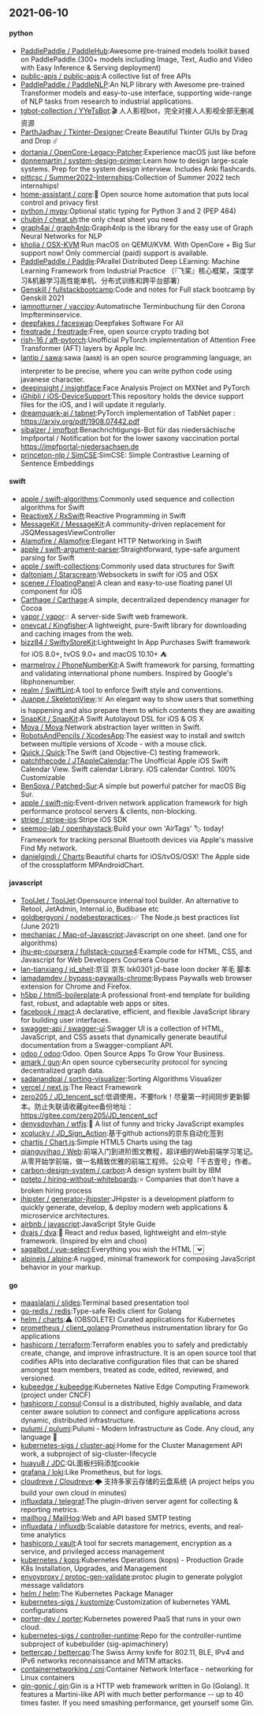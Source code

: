 ## 2021-06-10

#### python
* [PaddlePaddle / PaddleHub](https://github.com/PaddlePaddle/PaddleHub):Awesome pre-trained models toolkit based on PaddlePaddle.(300+ models including Image, Text, Audio and Video with Easy Inference & Serving deployment)
* [public-apis / public-apis](https://github.com/public-apis/public-apis):A collective list of free APIs
* [PaddlePaddle / PaddleNLP](https://github.com/PaddlePaddle/PaddleNLP):An NLP library with Awesome pre-trained Transformer models and easy-to-use interface, supporting wide-range of NLP tasks from research to industrial applications.
* [tgbot-collection / YYeTsBot](https://github.com/tgbot-collection/YYeTsBot):🎬
人人影视bot，完全对接人人影视全部无删减资源
* [ParthJadhav / Tkinter-Designer](https://github.com/ParthJadhav/Tkinter-Designer):Create Beautiful Tkinter GUIs by Drag and Drop
☄️
* [dortania / OpenCore-Legacy-Patcher](https://github.com/dortania/OpenCore-Legacy-Patcher):Experience macOS just like before
* [donnemartin / system-design-primer](https://github.com/donnemartin/system-design-primer):Learn how to design large-scale systems. Prep for the system design interview. Includes Anki flashcards.
* [pittcsc / Summer2022-Internships](https://github.com/pittcsc/Summer2022-Internships):Collection of Summer 2022 tech internships!
* [home-assistant / core](https://github.com/home-assistant/core):🏡
Open source home automation that puts local control and privacy first
* [python / mypy](https://github.com/python/mypy):Optional static typing for Python 3 and 2 (PEP 484)
* [chubin / cheat.sh](https://github.com/chubin/cheat.sh):the only cheat sheet you need
* [graph4ai / graph4nlp](https://github.com/graph4ai/graph4nlp):Graph4nlp is the library for the easy use of Graph Neural Networks for NLP
* [kholia / OSX-KVM](https://github.com/kholia/OSX-KVM):Run macOS on QEMU/KVM. With OpenCore + Big Sur support now! Only commercial (paid) support is available.
* [PaddlePaddle / Paddle](https://github.com/PaddlePaddle/Paddle):PArallel Distributed Deep LEarning: Machine Learning Framework from Industrial Practice （『飞桨』核心框架，深度学习&机器学习高性能单机、分布式训练和跨平台部署）
* [Genskill / fullstackbootcamp](https://github.com/Genskill/fullstackbootcamp):Code and notes for Full stack bootcamp by Genskill 2021
* [iamnotturner / vaccipy](https://github.com/iamnotturner/vaccipy):Automatische Terminbuchung für den Corona Impfterminservice.
* [deepfakes / faceswap](https://github.com/deepfakes/faceswap):Deepfakes Software For All
* [freqtrade / freqtrade](https://github.com/freqtrade/freqtrade):Free, open source crypto trading bot
* [rish-16 / aft-pytorch](https://github.com/rish-16/aft-pytorch):Unofficial PyTorch implementation of Attention Free Transformer (AFT) layers by Apple Inc.
* [lantip / sawa](https://github.com/lantip/sawa):sawa (ꦱꦮ) is an open source programming language, an interpreter to be precise, where you can write python code using javanese character.
* [deepinsight / insightface](https://github.com/deepinsight/insightface):Face Analysis Project on MXNet and PyTorch
* [iGhibli / iOS-DeviceSupport](https://github.com/iGhibli/iOS-DeviceSupport):This repository holds the device support files for the iOS, and I will update it regularly.
* [dreamquark-ai / tabnet](https://github.com/dreamquark-ai/tabnet):PyTorch implementation of TabNet paper : https://arxiv.org/pdf/1908.07442.pdf
* [sibalzer / impfbot](https://github.com/sibalzer/impfbot):Benachrichtigungs-Bot für das niedersächische Impfportal / Notification bot for the lower saxony vaccination portal https://impfportal-niedersachsen.de
* [princeton-nlp / SimCSE](https://github.com/princeton-nlp/SimCSE):SimCSE: Simple Contrastive Learning of Sentence Embeddings

#### swift
* [apple / swift-algorithms](https://github.com/apple/swift-algorithms):Commonly used sequence and collection algorithms for Swift
* [ReactiveX / RxSwift](https://github.com/ReactiveX/RxSwift):Reactive Programming in Swift
* [MessageKit / MessageKit](https://github.com/MessageKit/MessageKit):A community-driven replacement for JSQMessagesViewController
* [Alamofire / Alamofire](https://github.com/Alamofire/Alamofire):Elegant HTTP Networking in Swift
* [apple / swift-argument-parser](https://github.com/apple/swift-argument-parser):Straightforward, type-safe argument parsing for Swift
* [apple / swift-collections](https://github.com/apple/swift-collections):Commonly used data structures for Swift
* [daltoniam / Starscream](https://github.com/daltoniam/Starscream):Websockets in swift for iOS and OSX
* [scenee / FloatingPanel](https://github.com/scenee/FloatingPanel):A clean and easy-to-use floating panel UI component for iOS
* [Carthage / Carthage](https://github.com/Carthage/Carthage):A simple, decentralized dependency manager for Cocoa
* [vapor / vapor](https://github.com/vapor/vapor):💧
A server-side Swift web framework.
* [onevcat / Kingfisher](https://github.com/onevcat/Kingfisher):A lightweight, pure-Swift library for downloading and caching images from the web.
* [bizz84 / SwiftyStoreKit](https://github.com/bizz84/SwiftyStoreKit):Lightweight In App Purchases Swift framework for iOS 8.0+, tvOS 9.0+ and macOS 10.10+
⛺
* [marmelroy / PhoneNumberKit](https://github.com/marmelroy/PhoneNumberKit):A Swift framework for parsing, formatting and validating international phone numbers. Inspired by Google's libphonenumber.
* [realm / SwiftLint](https://github.com/realm/SwiftLint):A tool to enforce Swift style and conventions.
* [Juanpe / SkeletonView](https://github.com/Juanpe/SkeletonView):☠️
An elegant way to show users that something is happening and also prepare them to which contents they are awaiting
* [SnapKit / SnapKit](https://github.com/SnapKit/SnapKit):A Swift Autolayout DSL for iOS & OS X
* [Moya / Moya](https://github.com/Moya/Moya):Network abstraction layer written in Swift.
* [RobotsAndPencils / XcodesApp](https://github.com/RobotsAndPencils/XcodesApp):The easiest way to install and switch between multiple versions of Xcode - with a mouse click.
* [Quick / Quick](https://github.com/Quick/Quick):The Swift (and Objective-C) testing framework.
* [patchthecode / JTAppleCalendar](https://github.com/patchthecode/JTAppleCalendar):The Unofficial Apple iOS Swift Calendar View. Swift calendar Library. iOS calendar Control. 100% Customizable
* [BenSova / Patched-Sur](https://github.com/BenSova/Patched-Sur):A simple but powerful patcher for macOS Big Sur.
* [apple / swift-nio](https://github.com/apple/swift-nio):Event-driven network application framework for high performance protocol servers & clients, non-blocking.
* [stripe / stripe-ios](https://github.com/stripe/stripe-ios):Stripe iOS SDK
* [seemoo-lab / openhaystack](https://github.com/seemoo-lab/openhaystack):Build your own 'AirTags'
🏷
today! Framework for tracking personal Bluetooth devices via Apple's massive Find My network.
* [danielgindi / Charts](https://github.com/danielgindi/Charts):Beautiful charts for iOS/tvOS/OSX! The Apple side of the crossplatform MPAndroidChart.

#### javascript
* [ToolJet / ToolJet](https://github.com/ToolJet/ToolJet):Opensource internal tool builder. An alternative to Retool, JetAdmin, Internal.io, Budibase etc
* [goldbergyoni / nodebestpractices](https://github.com/goldbergyoni/nodebestpractices):✅
The Node.js best practices list (June 2021)
* [mechaniac / Map-of-Javascript](https://github.com/mechaniac/Map-of-Javascript):Javascript on one sheet. (and one for algorithms)
* [jhu-ep-coursera / fullstack-course4](https://github.com/jhu-ep-coursera/fullstack-course4):Example code for HTML, CSS, and Javascript for Web Developers Coursera Course
* [lan-tianxiang / jd_shell](https://github.com/lan-tianxiang/jd_shell):京豆 京东 lxk0301 jd-base loon docker 羊毛 脚本
* [iamadamdev / bypass-paywalls-chrome](https://github.com/iamadamdev/bypass-paywalls-chrome):Bypass Paywalls web browser extension for Chrome and Firefox.
* [h5bp / html5-boilerplate](https://github.com/h5bp/html5-boilerplate):A professional front-end template for building fast, robust, and adaptable web apps or sites.
* [facebook / react](https://github.com/facebook/react):A declarative, efficient, and flexible JavaScript library for building user interfaces.
* [swagger-api / swagger-ui](https://github.com/swagger-api/swagger-ui):Swagger UI is a collection of HTML, JavaScript, and CSS assets that dynamically generate beautiful documentation from a Swagger-compliant API.
* [odoo / odoo](https://github.com/odoo/odoo):Odoo. Open Source Apps To Grow Your Business.
* [amark / gun](https://github.com/amark/gun):An open source cybersecurity protocol for syncing decentralized graph data.
* [sadanandpai / sorting-visualizer](https://github.com/sadanandpai/sorting-visualizer):Sorting Algorithms Visualizer
* [vercel / next.js](https://github.com/vercel/next.js):The React Framework
* [zero205 / JD_tencent_scf](https://github.com/zero205/JD_tencent_scf):低调使用，不要fork！尽量第一时间同步更新脚本。防止失联请收藏gitee备份地址：https://gitee.com/zero205/JD_tencent_scf
* [denysdovhan / wtfjs](https://github.com/denysdovhan/wtfjs):🤪
A list of funny and tricky JavaScript examples
* [xcqlucky / JD_Sign_Action](https://github.com/xcqlucky/JD_Sign_Action):基于github actions的京东自动化签到
* [chartjs / Chart.js](https://github.com/chartjs/Chart.js):Simple HTML5 Charts using the <canvas> tag
* [qianguyihao / Web](https://github.com/qianguyihao/Web):前端入门到进阶图文教程，超详细的Web前端学习笔记。从零开始学前端，做一名精致优雅的前端工程师。公众号「千古壹号」作者。
* [carbon-design-system / carbon](https://github.com/carbon-design-system/carbon):A design system built by IBM
* [poteto / hiring-without-whiteboards](https://github.com/poteto/hiring-without-whiteboards):⭐️
Companies that don't have a broken hiring process
* [jhipster / generator-jhipster](https://github.com/jhipster/generator-jhipster):JHipster is a development platform to quickly generate, develop, & deploy modern web applications & microservice architectures.
* [airbnb / javascript](https://github.com/airbnb/javascript):JavaScript Style Guide
* [dvajs / dva](https://github.com/dvajs/dva):🌱
React and redux based, lightweight and elm-style framework. (Inspired by elm and choo)
* [sagalbot / vue-select](https://github.com/sagalbot/vue-select):Everything you wish the HTML <select> element could do, wrapped up into a lightweight, extensible Vue component.
* [alpinejs / alpine](https://github.com/alpinejs/alpine):A rugged, minimal framework for composing JavaScript behavior in your markup.

#### go
* [maaslalani / slides](https://github.com/maaslalani/slides):Terminal based presentation tool
* [go-redis / redis](https://github.com/go-redis/redis):Type-safe Redis client for Golang
* [helm / charts](https://github.com/helm/charts):⚠️
(OBSOLETE) Curated applications for Kubernetes
* [prometheus / client_golang](https://github.com/prometheus/client_golang):Prometheus instrumentation library for Go applications
* [hashicorp / terraform](https://github.com/hashicorp/terraform):Terraform enables you to safely and predictably create, change, and improve infrastructure. It is an open source tool that codifies APIs into declarative configuration files that can be shared amongst team members, treated as code, edited, reviewed, and versioned.
* [kubeedge / kubeedge](https://github.com/kubeedge/kubeedge):Kubernetes Native Edge Computing Framework (project under CNCF)
* [hashicorp / consul](https://github.com/hashicorp/consul):Consul is a distributed, highly available, and data center aware solution to connect and configure applications across dynamic, distributed infrastructure.
* [pulumi / pulumi](https://github.com/pulumi/pulumi):Pulumi - Modern Infrastructure as Code. Any cloud, any language
🚀
* [kubernetes-sigs / cluster-api](https://github.com/kubernetes-sigs/cluster-api):Home for the Cluster Management API work, a subproject of sig-cluster-lifecycle
* [huayu8 / JDC](https://github.com/huayu8/JDC):QL面板扫码添加cookie
* [grafana / loki](https://github.com/grafana/loki):Like Prometheus, but for logs.
* [cloudreve / Cloudreve](https://github.com/cloudreve/Cloudreve):🌩
支持多家云存储的云盘系统 (A project helps you build your own cloud in minutes)
* [influxdata / telegraf](https://github.com/influxdata/telegraf):The plugin-driven server agent for collecting & reporting metrics.
* [mailhog / MailHog](https://github.com/mailhog/MailHog):Web and API based SMTP testing
* [influxdata / influxdb](https://github.com/influxdata/influxdb):Scalable datastore for metrics, events, and real-time analytics
* [hashicorp / vault](https://github.com/hashicorp/vault):A tool for secrets management, encryption as a service, and privileged access management
* [kubernetes / kops](https://github.com/kubernetes/kops):Kubernetes Operations (kops) - Production Grade K8s Installation, Upgrades, and Management
* [envoyproxy / protoc-gen-validate](https://github.com/envoyproxy/protoc-gen-validate):protoc plugin to generate polyglot message validators
* [helm / helm](https://github.com/helm/helm):The Kubernetes Package Manager
* [kubernetes-sigs / kustomize](https://github.com/kubernetes-sigs/kustomize):Customization of kubernetes YAML configurations
* [porter-dev / porter](https://github.com/porter-dev/porter):Kubernetes powered PaaS that runs in your own cloud.
* [kubernetes-sigs / controller-runtime](https://github.com/kubernetes-sigs/controller-runtime):Repo for the controller-runtime subproject of kubebuilder (sig-apimachinery)
* [bettercap / bettercap](https://github.com/bettercap/bettercap):The Swiss Army knife for 802.11, BLE, IPv4 and IPv6 networks reconnaissance and MITM attacks.
* [containernetworking / cni](https://github.com/containernetworking/cni):Container Network Interface - networking for Linux containers
* [gin-gonic / gin](https://github.com/gin-gonic/gin):Gin is a HTTP web framework written in Go (Golang). It features a Martini-like API with much better performance -- up to 40 times faster. If you need smashing performance, get yourself some Gin.
